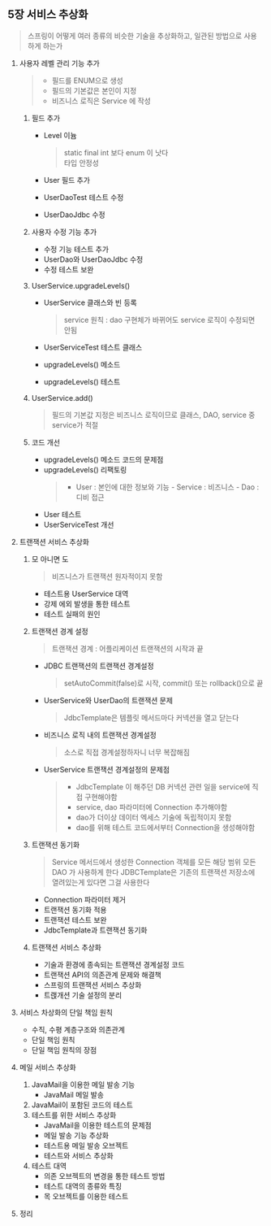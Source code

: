 <h2>5장 서비스 추상화</h2>

> 스프링이 어떻게 여러 종류의 비슷한 기술을 추상화하고, 일관된 방법으로 사용하게 하는가


1. 사용자 레벨 관리 기능 추가
    >  - 필드를 ENUM으로 생성
    >  - 필드의 기본값은 본인이 지정
    >  - 비즈니스 로직은 Service 에 작성
    
    1. 필드 추가
        - Level 이늄
            > static final int 보다 enum 이 낫다    
            타입 안정성

        - User 필드 추가
        - UserDaoTest 테스트 수정
        - UserDaoJdbc 수정
    2. 사용자 수정 기능 추가
        - 수정 기능 테스트 추가
        - UserDao와 UserDaoJdbc 수정
        - 수정 테스트 보완
    3. UserService.upgradeLevels()
        - UserService 클래스와 빈 등록
          > service 원칙 : dao 구현체가 바뀌어도 service 로직이 수정되면 안됨

        - UserServiceTest 테스트 클래스
        - upgradeLevels() 메소드
        - upgradeLevels() 테스트
    4. UserService.add()
        > 필드의 기본값 지정은 비즈니스 로직이므로 클래스, DAO, service 중 service가 적절
        
    5. 코드 개선
        - upgradeLevels() 메소드 코드의 문제점
        - upgradeLevels() 리팩토링
            > - User : 본인에 대한 정보와 기능
              - Service : 비즈니스
              - Dao : 디비 접근
        - User 테스트
        - UserServiceTest 개선
2. 트랜잭션 서비스 추상화
    1. 모 아니면 도
        > 비즈니스가 트랜잭션 원자적이지 못함

        - 테스트용 UserService 대역
        - 강제 에외 발생을 통한 테스트
        - 테스트 실패의 원인
    2. 트랜잭션 경계 설정
        > 트랜잭션 경계 : 어플리케이션 트랜잭션의 시작과 끝

        - JDBC 트랜잭션의 트랜잭션 경계설정
            > setAutoCommit(false)로 시작, commit() 또는 rollback()으로 끝

        - UserService와 UserDao의 트랜잭션 문제
            > JdbcTemplate은 템플릿 메서드마다 커넥션을 열고 닫는다

        - 비즈니스 로직 내의 트랜잭션 경계설정
           > 소스로 직접 경계설정하자니 너무 복잡해짐

        - UserService 트랜잭션 경계설정의 문제점
          > - JdbcTemplate 이 해주던 DB 커넥션 관련 일을 service에 직접 구현해야함    
          > - service, dao 파라미터에 Connection 추가해야함   
          > - dao가 더이상 데이터 엑세스 기술에 독립적이지 못함   
          > - dao를 위해 테스트 코드에서부터 Connection을 생성해야함   
        
    3. 트랜잭션 동기화
       > Service 메서드에서 생성한 Connection 객체를 모든 해당 범위 모든 DAO 가 사용하게 한다
        > JDBCTemplate은 기존의 트랜잭션 저장소에 열려있는게 있다면 그걸 사용한다 
        
        - Connection 파라미터 제거
        - 트랜잭션 동기화 적용
        - 트랜잭션 테스트 보완
        - JdbcTemplate과 트랜잭션 동기화
    4. 트랜잭션 서비스 추상화
        - 기술과 환경에 종속되는 트랜잭션 경계설정 코드
        - 트랜잭션 API의 의존관계 문제와 해결책
        - 스프링의 트랜잭션 서비스 추상화
        - 트랝개션 기술 설정의 분리
3. 서비스 차상화의 단일 책임 원칙
    - 수직, 수평 계층구조와 의존관계
    - 단일 책임 원칙
    - 단일 책임 원칙의 장점
4. 메일 서비스 추상화
    1. JavaMail을 이용한 메일 발송 기능
        - JavaMail 메일 발송
    2. JavaMail이 포함된 코드의 테스트
    3. 테스트를 위한 서비스 추상화
        - JavaMail을 이용한 테스트의 문제점
        - 메일 발송 기능 추상화
        - 테스트용 메일 발송 오브젝트
        - 테스트와 서비스 추상화
    4. 테스트 대역
        - 의존 오브젝트의 변경을 통한 테스트 방법
        - 테스트 대역의 종류와 특징
        - 목 오브젝트를 이용한 테스트
5. 정리
